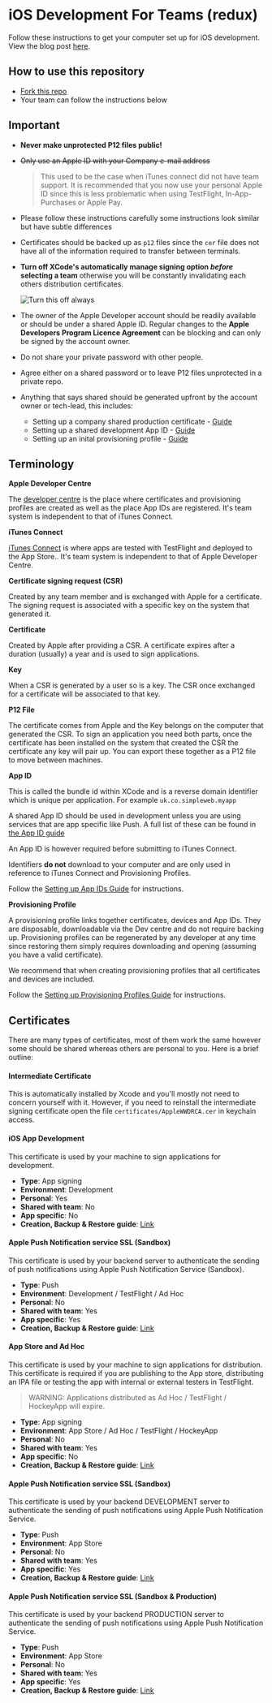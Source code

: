 # iOS Development For Teams (redux)

Follow these instructions to get your computer set up for iOS development. View the blog post [here](http://simpleweb.co.uk/2014/setting-up-your-team-for-ios-app-development).

## How to use this repository

- [Fork this repo](https://github.com/simpleweb/iOS-Development-For-Teams/fork)
- Your team can follow the instructions below

## Important

- **Never make unprotected P12 files public!**

- ~~Only use an Apple ID with your Company e-mail address~~

  > This used to be the case when iTunes connect did not have team support. It
    is recommended that you now use your personal Apple ID since this is less
    problematic when using TestFlight, In-App-Purchases or Apple Pay.

- Please follow these instructions carefully some instructions look similar but have subtle differences

- Certificates should be backed up as `p12` files since the `cer` file does not have all of the information required to transfer between terminals.

- **Turn off XCode's automatically manage signing option *before* selecting a team** otherwise you will be constantly invalidating each others distribution certificates.

  ![Turn this off always](http://i.imgur.com/WJfJ8Z3.png)

- The owner of the Apple Developer account should be readily available or should be under a shared Apple ID. Regular changes to the **Apple Developers Program Licence Agreement** can be blocking and can only be signed by the account owner.


- Do not share your private password with other people.

- Agree either on a shared password or to leave P12 files unprotected in a private repo.

- Anything that says shared should be generated upfront by the account owner or tech-lead, this includes:
  - Setting up a company shared production certificate - [Guide](/guide/certificates/app-store-and-ad-hoc.md)
  - Setting up a shared development App ID - [Guide](/guide/app_id/readme.md)
  - Setting up an inital provisioning profile - [Guide](/guide/provisioning_profiles/readme.md)

## Terminology

**Apple Developer Centre**

The [developer centre](https://developer.apple.com) is the place where certificates and provisioning profiles are created as well as the place App IDs are registered. It's team system is independent to that of iTunes Connect.

**iTunes Connect**

[iTunes Connect](http://itunesconnect.apple.com) is where apps are tested with TestFlight and deployed to the App Store.. It's team system is independent to that of Apple Developer Centre.

**Certificate signing request (CSR)**

Created by any team member and is exchanged with Apple for a certificate. The signing request is associated with a specific key on the system that generated it.

**Certificate**

Created by Apple after providing a CSR. A certificate expires after a duration (usually) a year and is used to sign applications.

**Key**

When a CSR is generated by a user so is a key. The CSR once exchanged for a certificate will be associated to that key.

**P12 File**

The certificate comes from Apple and the Key belongs on the computer that generated the CSR. To sign an application you need both parts, once the certificate has been installed on the system that created the CSR the certificate any key will pair up. You can export these together as a P12 file to move between machines.

**App ID**

This is called the bundle id within XCode and is a reverse domain identifier which is unique per application. For example `uk.co.simpleweb.myapp`

A shared App ID should be used in development unless you are using services that are app specific like Push. A full list of these can be found in [the App ID guide](/guide/app_id/readme.md)

An App ID is however required before submitting to iTunes Connect.

Identifiers **do not** download to your computer and are only used in reference to iTunes Connect and Provisioning Profiles.

Follow the [Setting up App IDs Guide](/guide/app_id/readme.md) for instructions.

**Provisioning Profile**

A provisioning profile links together certificates, devices and App IDs. They are disposable, downloadable via the Dev centre and do not require backing up. Provisioning profiles can be regenerated by any developer at any time since restoring them simply requires downloading and opening (assuming you have a valid certificate).

We recommend that when creating provisioning profiles that all certificates and devices are included.

Follow the [Setting up Provisioning Profiles Guide](/guide/provisioning_profiles/readme.md) for instructions.

## Certificates

There are many types of certificates, most of them work the same however some should be shared whereas others are personal to you. Here is a brief outline:

#### Intermediate Certificate

This is automatically installed by Xcode and you'll mostly not need to concern yourself with it. However, if you need to reinstall the intermediate signing certificate open the file `certificates/AppleWWDRCA.cer` in keychain access.

#### iOS App Development

This certificate is used by your machine to sign applications for development.

- **Type**: App signing
- **Environment**: Development
- **Personal**: Yes
- **Shared with team**: No
- **App specific**: No
- **Creation, Backup & Restore guide**: [Link](/guide/certificates/ios-app-development.md)

#### Apple Push Notification service SSL (Sandbox)

This certificate is used by your backend server to authenticate the sending of push notifications using Apple Push Notification Service (Sandbox).

- **Type**: Push
- **Environment**: Development / TestFlight / Ad Hoc
- **Personal**: No
- **Shared with team**: Yes
- **App specific**: Yes
- **Creation, Backup & Restore guide**: [Link](/guide/certificates/apple-push-notification-service-ssl-sandbox.md)

#### App Store and Ad Hoc

This certificate is used by your machine to sign applications for distribution. This certificate is required if you are publishing to the App store, distributing an IPA file or testing the app with internal or external testers in TestFlight.

> WARNING: Applications distributed as Ad Hoc / TestFlight / HockeyApp will expire.

- **Type**: App signing
- **Environment**: App Store / Ad Hoc / TestFlight / HockeyApp
- **Personal**: No
- **Shared with team**: Yes
- **App specific**: No
- **Creation, Backup & Restore guide**: [Link](/guide/certificates/app-store-and-ad-hoc.md)

#### Apple Push Notification service SSL (Sandbox)

This certificate is used by your backend DEVELOPMENT server to authenticate the sending of push notifications using Apple Push Notification Service.

- **Type**: Push
- **Environment**: App Store
- **Personal**: No
- **Shared with team**: Yes
- **App specific**: Yes
- **Creation, Backup & Restore guide**: [Link](/guide/certificates/apple-push-notification-service-ssl-sandbox.md)

#### Apple Push Notification service SSL (Sandbox & Production)

This certificate is used by your backend PRODUCTION server to authenticate the sending of push notifications using Apple Push Notification Service.

- **Type**: Push
- **Environment**: App Store
- **Personal**: No
- **Shared with team**: Yes
- **App specific**: Yes
- **Creation, Backup & Restore guide**: [Link](/guide/certificates/apple-push-notification-service-ssl.md)
